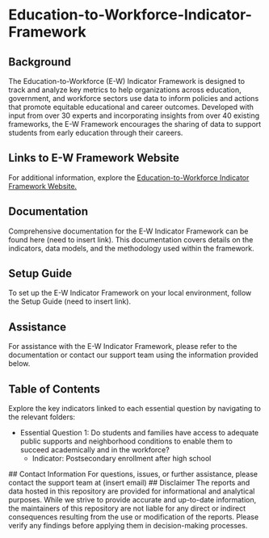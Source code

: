 # Education-to-Workforce-Indicator-Framework
## Background 
The Education-to-Workforce (E-W) Indicator Framework is designed to track and analyze key metrics to help organizations across education, government, and workforce sectors use data to inform policies and actions that promote equitable educational and career outcomes. Developed with input from over 30 experts and incorporating insights from over 40 existing frameworks, the E-W Framework encourages the sharing of data to support students from early education through their careers.
## Links to E-W Framework Website
For additional information, explore the <a href="https://educationtoworkforce.org/">Education-to-Workforce Indicator Framework Website.</a>
## Documentation
Comprehensive documentation for the E-W Indicator Framework can be found here (need to insert link). This documentation covers details on the indicators, data models, and the methodology used within the framework.
## Setup Guide
To set up the E-W Indicator Framework on your local environment, follow the Setup Guide (need to insert link).
## Assistance
For assistance with the E-W Indicator Framework, please refer to the documentation or contact our support team using the information provided below.
## Table of Contents
Explore the key indicators linked to each essential question by navigating to the relevant folders:
<ul>
  <li>Essential Question 1: Do students and families have access to adequate public supports and neighborhood conditions to enable them to succeed academically and in the workforce?
    <ul>
      <li>Indicator: Postsecondary enrollment after high school
    </ul>
  </ul>
## Contact Information
For questions, issues, or further assistance, please contact the support team at (insert email)
## Disclaimer
The reports and data hosted in this repository are provided for informational and analytical purposes. While we strive to provide accurate and up-to-date information, the maintainers of this repository are not liable for any direct or indirect consequences resulting from the use or modification of the reports. Please verify any findings before applying them in decision-making processes.
